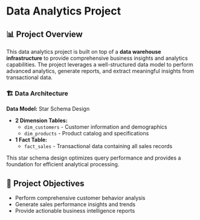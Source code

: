 # Data Analytics Project

## 📊 Project Overview

This data analytics project is built on top of a **data warehouse infrastructure** to provide comprehensive business insights and analytics capabilities. The project leverages a well-structured data model to perform advanced analytics, generate reports, and extract meaningful insights from transactional data.

### 🏗️ Data Architecture

**Data Model:** Star Schema Design
- **2 Dimension Tables:**
  - `dim_customers` - Customer information and demographics
  - `dim_products` - Product catalog and specifications
- **1 Fact Table:**
  - `fact_sales` - Transactional data containing all sales records

This star schema design optimizes query performance and provides a foundation for efficient analytical processing.

## 🎯 Project Objectives

- Perform comprehensive customer behavior analysis
- Generate sales performance insights and trends
- Provide actionable business intelligence reports



